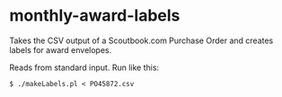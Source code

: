# monthly-award-labels
Takes the CSV output of a Scoutbook.com Purchase Order and creates labels for award envelopes.

Reads from standard input. Run like this:

```
$ ./makeLabels.pl < PO45872.csv
```
